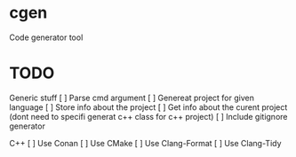 # cgen
Code generator tool

# TODO

Generic stuff
[ ] Parse cmd argument
[ ] Genereat project for given language
[ ] Store info about the project
[ ] Get info about the curent project (dont need to specifi generat c++ class for c++ project)
[ ] Include gitignore generator

C++
[ ] Use Conan
[ ] Use CMake
[ ] Use Clang-Format
[ ] Use Clang-Tidy
